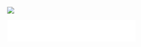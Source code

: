 ![](https://i.loli.net/2021/04/19/7VG43dKvsMBUraj.jpg)

<div class="flex-space"></div>
<iframe frameborder="no" border="0" marginwidth="0" marginheight="0" width=298 height=52 src="//music.163.com/outchain/player?type=2&id=1483521390&auto=1&height=32"></iframe>

